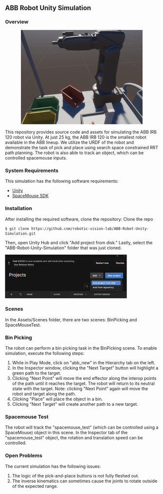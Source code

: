 ## ABB Robot Unity Simulation

### Overview

<p align="center">
<img src="images/environment_overview.png" alt="environment_overview" width="400"/>
</p>

This repository provides source code and assets for simulating the ABB IRB 120
robot via Unity. At just 25 kg, the ABB IRB 120 is the smallest robot available
in the ABB lineup. We utilize the URDF of the robot and demonstrate the task of
pick and place using search space constrained RRT path planning. The robot is
also able to track an object, which can be controlled spacemouse inputs.

### System Requirements

This simulation has the following software requirements:

- [Unity](https://unity.com/download)
- [SpaceMouse SDK](https://3dconnexion.com/tw/service/)

### Installation

After installing the required software, clone the repository:
Clone the repo

    $ git clone https://github.com/robotic-vision-lab/ABB-Robot-Unity-Simulation.git

Then, open Unity Hub and click "Add project from disk." Lastly, select the
"ABB-Robot-Unity-Simulation" folder that was just cloned.

<p align="left">
<img src="images/load_project.png" alt="load_project" width="400"/>
</p>

### Scenes

In the Assets/Scenes folder, there are two scenes: BinPicking and
SpaceMouseTest.

### Bin Picking

The robot can perform a bin picking task in the BinPicking scene. To enable
simulation, execute the following steps:

1. While in Play Mode, click on "abb_new" in the Hierarchy tab on the left.
2. In the Inspector window, clicking the "Next Target" button will highlight a
green path to the target.
3. Clicking "Next Point" will move the end effector along the interop points of
the path until it reaches the target. The robot will return to its neutral
state with the target. Note: clicking "Next Point" again will move the robot
and target along the path.
4. Clicking "Place" will place the object in a bin. 
5. Clicking "Next Target" will create another path to a new target.

### Spacemouse Test

The robot will track the "spacemouse_test" (which can be controlled using a
SpaceMouse) object in this scene. In the Inspector tab of the
"spacemouse_test" object, the rotation and translation speed can be controlled.

### Open Problems 

The current simulation has the following issues: 

1. The logic of the pick-and-place buttons is not fully fleshed out. 
2. The inverse kinematics can sometimes cause the joints to rotate outside of
the expected range.
